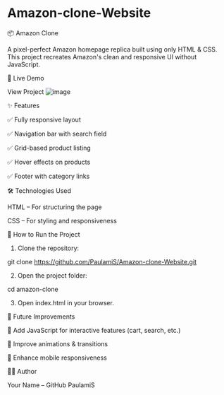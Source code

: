 # Amazon-clone-Website
📦 Amazon Clone

A pixel-perfect Amazon homepage replica built using only HTML & CSS. This project recreates Amazon's clean and responsive UI without JavaScript.

🔗 Live Demo

View Project
![image](https://github.com/user-attachments/assets/5d333753-d1a9-49e3-aaef-c917cc3eb8d5)




✨ Features

✅ Fully responsive layout

✅ Navigation bar with search field

✅ Grid-based product listing

✅ Hover effects on products

✅ Footer with category links


🛠️ Technologies Used

HTML – For structuring the page

CSS – For styling and responsiveness


🚀 How to Run the Project

1. Clone the repository:

git clone https://github.com/PaulamiS/Amazon-clone-Website.git


2. Open the project folder:

cd amazon-clone


3. Open index.html in your browser.



📌 Future Improvements

🔹 Add JavaScript for interactive features (cart, search, etc.)

🔹 Improve animations & transitions

🔹 Enhance mobile responsiveness


👨‍💻 Author

Your Name – GitHub PaulamiS

